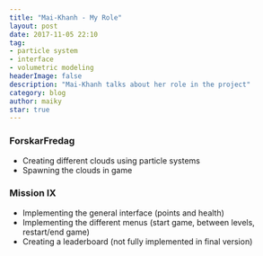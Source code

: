 ```yaml
---
title: "Mai-Khanh - My Role"
layout: post
date: 2017-11-05 22:10
tag:
- particle system
- interface
- volumetric modeling
headerImage: false
description: "Mai-Khanh talks about her role in the project"
category: blog
author: maiky
star: true
---
```


### ForskarFredag
- Creating different clouds using particle systems
- Spawning the clouds in game

### Mission IX
- Implementing the general interface (points and health)
- Implementing the different menus (start game, between levels, restart/end game)
- Creating a leaderboard (not fully implemented in final version)
